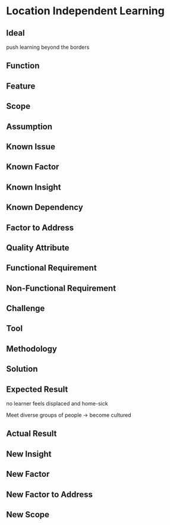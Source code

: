 # Location Independent Learning

## Ideal

push learning beyond the borders

## Function

## Feature

## Scope

## Assumption

## Known Issue

## Known Factor

## Known Insight

## Known Dependency

## Factor to Address

## Quality Attribute

## Functional Requirement

## Non-Functional Requirement

## Challenge

## Tool

## Methodology

## Solution

## Expected Result

no learner feels displaced and home-sick

Meet diverse groups of people -&gt; become cultured

## Actual Result

## New Insight

## New Factor

## New Factor to Address

## New Scope
